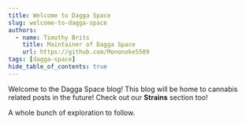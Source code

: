```yaml
---
title: Welcome to Dagga Space
slug: welcome-to-dagga-space
authors:
  - name: Timothy Brits
    title: Maintainer of Dagga Space
    url: https://github.com/Mononoke5509
tags: [dagga-space]
hide_table_of_contents: true
---
```


Welcome to the Dagga Space blog! This blog will be home to cannabis related posts in the future! Check out our **Strains** section too!

A whole bunch of exploration to follow.
